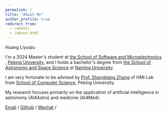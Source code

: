 ```yaml
---
permalink: /
title: "About Me"
author_profile: true
redirect_from: 
  - /about/
  - /about.html
---
```

 Huang Liyuqiu  
 
I'm a 2024 Master's student at [the School of Software and Microelectronics](https://www.ss.pku.edu.cn/) , [Peking University](https://www.pku.edu.cn/), and I holds a bachelor's degree from [the School of Astronomy and Space Science](https://astronomy.nju.edu.cn/) at [Nanjing University](https://www.nju.edu.cn/).

I am very fortunate to be advised by [Prof. Shanghang Zhang](https://www.shanghangzhang.com/) of HMI Lab from [School of Computer Science](https://cs.pku.edu.cn/), Peking University.

My research focuses primarily on the application of artificial intelligence in astronomy (AI4Astro) and medicine (AI4Med).

[Email](hlyautumn@stu.pku.edu.cn) / [Github](https://github.com/HLYAutumn) / [Wechat](../images/wechat.jpg) /


